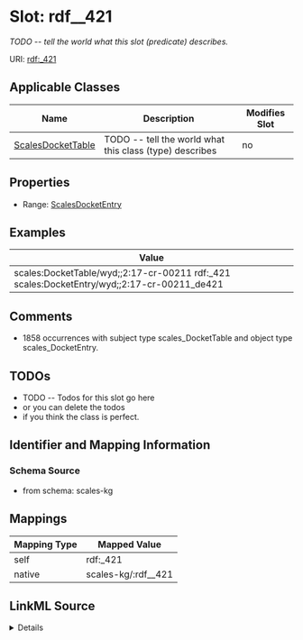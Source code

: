 

# Slot: rdf__421


_TODO -- tell the world what this slot (predicate) describes._





URI: [rdf:_421](http://www.w3.org/1999/02/22-rdf-syntax-ns#_421)



<!-- no inheritance hierarchy -->





## Applicable Classes

| Name | Description | Modifies Slot |
| --- | --- | --- |
| [ScalesDocketTable](../classes/ScalesDocketTable.md) | TODO -- tell the world what this class (type) describes |  no  |







## Properties

* Range: [ScalesDocketEntry](../classes/ScalesDocketEntry.md)






## Examples

| Value |
| --- |
| scales:DocketTable/wyd;;2:17-cr-00211 rdf:_421 scales:DocketEntry/wyd;;2:17-cr-00211_de421 |

## Comments

* 1858 occurrences with subject type scales_DocketTable and object type scales_DocketEntry.

## TODOs

* TODO -- Todos for this slot go here
* or you can delete the todos
* if you think the class is perfect.

## Identifier and Mapping Information







### Schema Source


* from schema: scales-kg




## Mappings

| Mapping Type | Mapped Value |
| ---  | ---  |
| self | rdf:_421 |
| native | scales-kg/:rdf__421 |




## LinkML Source

<details>
```yaml
name: rdf__421
description: TODO -- tell the world what this slot (predicate) describes.
todos:
- TODO -- Todos for this slot go here
- or you can delete the todos
- if you think the class is perfect.
comments:
- 1858 occurrences with subject type scales_DocketTable and object type scales_DocketEntry.
examples:
- value: scales:DocketTable/wyd;;2:17-cr-00211 rdf:_421 scales:DocketEntry/wyd;;2:17-cr-00211_de421
from_schema: scales-kg
rank: 1000
slot_uri: rdf:_421
alias: rdf__421
domain_of:
- scales_DocketTable
range: scales_DocketEntry

```
</details>